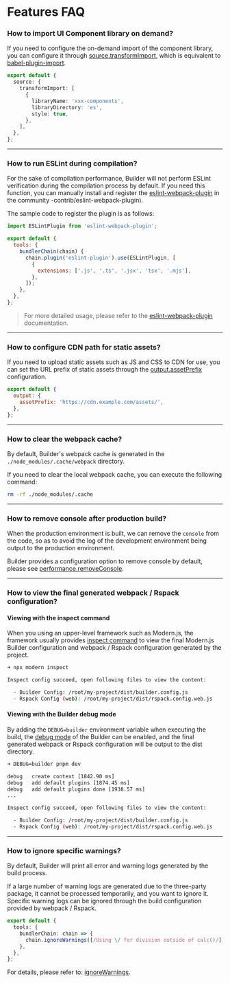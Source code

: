 # Features FAQ

### How to import UI Component library on demand?

If you need to configure the on-demand import of the component library, you can configure it through [source.transformImport](/api/config-source.html#sourcetransformimport), which is equivalent to [babel-plugin-import](https://www.npmjs.com/package/babel-plugin-import).

```ts
export default {
  source: {
    transformImport: [
      {
        libraryName: 'xxx-components',
        libraryDirectory: 'es',
        style: true,
      },
    ],
  },
};
```

---

### How to run ESLint during compilation?

For the sake of compilation performance, Builder will not perform ESLint verification during the compilation process by default. If you need this function, you can manually install and register the [eslint-webpack-plugin](https://github.com/webpack) in the community -contrib/eslint-webpack-plugin).

The sample code to register the plugin is as follows:

```js
import ESLintPlugin from 'eslint-webpack-plugin';

export default {
  tools: {
    bundlerChain(chain) {
      chain.plugin('eslint-plugin').use(ESLintPlugin, [
        {
          extensions: ['.js', '.ts', '.jsx', 'tsx', '.mjs'],
        },
      ]);
    },
  },
};
```

> For more detailed usage, please refer to the [eslint-webpack-plugin](https://github.com/webpack-contrib/eslint-webpack-plugin) documentation.

---

### How to configure CDN path for static assets?

If you need to upload static assets such as JS and CSS to CDN for use, you can set the URL prefix of static assets through the [output.assetPrefix](/api/config-output.html#outputassetprefix) configuration.

```js
export default {
  output: {
    assetPrefix: 'https://cdn.example.com/assets/',
  },
};
```

---

### How to clear the webpack cache?

By default, Builder's webpack cache is generated in the `./node_modules/.cache/webpack` directory.

If you need to clear the local webpack cache, you can execute the following command:

```bash
rm -rf ./node_modules/.cache
```

---

### How to remove console after production build?

When the production environment is built, we can remove the `console` from the code, so as to avoid the log of the development environment being output to the production environment.

Builder provides a configuration option to remove console by default, please see [performance.removeConsole](/en/api/config-performance.html#performanceremoveconsole).

---

### How to view the final generated webpack / Rspack configuration?

#### Viewing with the inspect command

When you using an upper-level framework such as Modern.js, the framework usually provides [inspect command](https://modernjs.dev/en/apis/app/commands.html) to view the final Modern.js Builder configuration and webpack / Rspack configuration generated by the project.

```bash
➜ npx modern inspect

Inspect config succeed, open following files to view the content:

  - Builder Config: /root/my-project/dist/builder.config.js
  - Rspack Config (web): /root/my-project/dist/rspack.config.web.js
```

#### Viewing with the Builder debug mode

By adding the `DEBUG=builder` environment variable when executing the build, the [debug mode](/guide/debug/debug-mode.html) of the Builder can be enabled, and the final generated webpack or Rspack configuration will be output to the dist directory.

```bash
➜ DEBUG=builder pnpm dev

debug   create context [1842.90 ms]
debug   add default plugins [1874.45 ms]
debug   add default plugins done [1938.57 ms]
...

Inspect config succeed, open following files to view the content:

  - Builder Config: /root/my-project/dist/builder.config.js
  - Rspack Config (web): /root/my-project/dist/rspack.config.web.js
```

---

### How to ignore specific warnings?

By default, Builder will print all error and warning logs generated by the build process.

If a large number of warning logs are generated due to the three-party package, it cannot be processed temporarily, and you want to ignore it. Specific warning logs can be ignored through the build configuration provided by webpack / Rspack.

```ts
export default {
  tools: {
    bundlerChain: chain => {
      chain.ignoreWarnings([/Using \/ for division outside of calc()/]);
    },
  },
};
```

For details, please refer to: [ignoreWarnings](https://webpack.js.org/configuration/other-options/#ignorewarnings).
